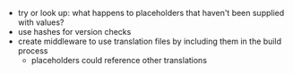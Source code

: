 - try or look up: what happens to placeholders that haven't been supplied with values?
- use hashes for version checks
- create middleware to use translation files by including them in the build process
  - placeholders could reference other translations
